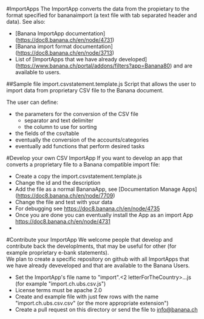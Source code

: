 #ImportApps
The ImportApp converts the data from the propietary to the format specified for bananaimport (a text file with tab separated header and data). See also:
* [Banana ImportApp documentation] (https://doc8.banana.ch/en/node/4731)
* [Banana import format documentation] (https://doc8.banana.ch/en/node/3713)
* List of [ImportApps that we have already developed] (https://www.banana.ch/portal/addons/filters?app=Banana80) and are available to users.


##Sample file import.csvstatement.template.js
Script that allows the user to import data from proprietary CSV file to the Banana document.

The user can define:
* the parameters for the conversion of the CSV file
  * separator and text delimiter
  * the column to use for sorting
* the fields of the csv/table
* eventually the conversion of the accounts/categories
* eventually add functions that perform desired tasks

#Develop your own CSV ImportApp
If you want to develop an app that converts a proprietary file to a Banana compatible import file: 
* Create a copy the import.csvstatement.template.js 
* Change the id and the description
* Add the file as a normal BananaApp, see [Documentation Manage Apps] (https://doc8.banana.ch/en/node/7709)
* Change the file and test with your data
* For debugging see https://doc8.banana.ch/en/node/4735
* Once you are done you can eventually install the App as an import App https://doc8.banana.ch/en/node/4731
* 

#Contribute your ImportApp
We welcome people that develop and contribute back the developlments, that may be useful for other (for example proprietary e-bank statements).  
We plan to create a specific repository on github with all ImportApps that we have already deveveloped and that are available to the Banana Users.

* Set the ImportApp's file name to "import".<2 letterForTheCountry>.<codeBankName>.<format>.js (for example "import.ch.ubs.csv.js")
* License terms must be apache 2.0 
* Create and example file with just few rows with the name "import.ch.ubs.csv.csv" (or the more appropriate extension")
* Create a pull request on this directory or send the file to info@banana.ch





